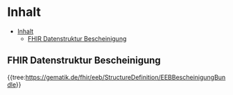 # Inhalt

- [Inhalt](#inhalt)
  - [FHIR Datenstruktur Bescheinigung](#fhir-datenstruktur-bescheinigung)

## FHIR Datenstruktur Bescheinigung

{{tree:<https://gematik.de/fhir/eeb/StructureDefinition/EEBBescheinigungBundle>}}
